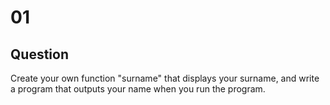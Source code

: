 # 01
## Question
Create your own function "surname" that displays your surname, and write a program that outputs your name when you run the program.  